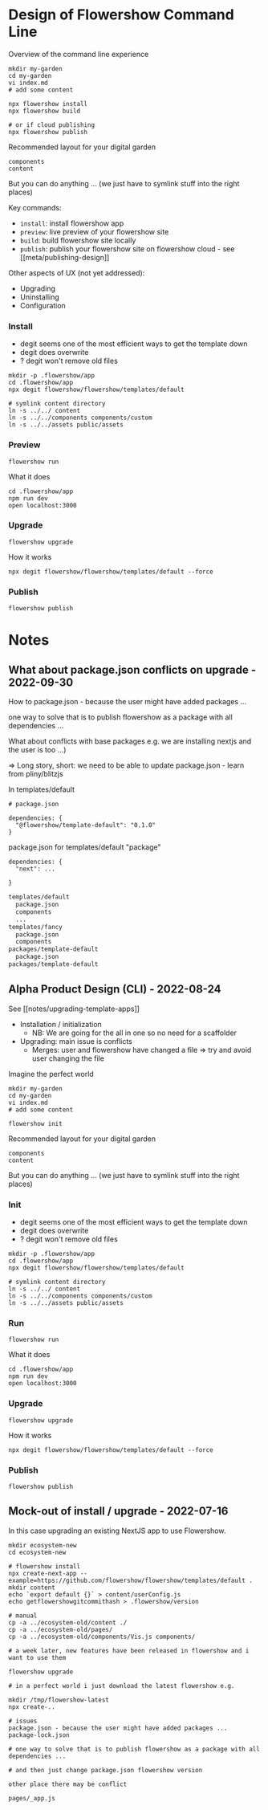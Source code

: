 # Design of Flowershow Command Line

Overview of the command line experience

```
mkdir my-garden
cd my-garden
vi index.md
# add some content

npx flowershow install
npx flowershow build

# or if cloud publishing
npx flowershow publish
```

Recommended layout for your digital garden

```
components
content
```

But you can do anything ... (we just have to symlink stuff into the right places)

Key commands:

- `install`: install flowershow app
- `preview`: live preview of your flowershow site
- `build`: build flowershow site locally
- `publish`: publish your flowershow site on flowershow cloud - see [[meta/publishing-design]]

Other aspects of UX (not yet addressed):

- Upgrading
- Uninstalling
- Configuration

### Install

- degit seems one of the most efficient ways to get the template down
- degit does overwrite
- ? degit won't remove old files

```bash=
mkdir -p .flowershow/app
cd .flowershow/app
npx degit flowershow/flowershow/templates/default

# symlink content directory
ln -s ../../ content
ln -s ../../components components/custom
ln -s ../../assets public/assets
```

### Preview

```
flowershow run
```

What it does

```
cd .flowershow/app
npm run dev
open localhost:3000
```

### Upgrade

```
flowershow upgrade
```

How it works

```
npx degit flowershow/flowershow/templates/default --force
```

### Publish

```
flowershow publish
```


# Notes

## What about package.json conflicts on upgrade - 2022-09-30

How to package.json - because the user might have added packages ...

one way to solve that is to publish flowershow as a package with all dependencies ...

What about conflicts with base packages e.g. we are installing nextjs and the user is too ...)

=> Long story, short: we need to be able to update package.json - learn from pliny/blitzjs

In templates/default

```
# package.json

dependencies: {
  "@flowershow/template-default": "0.1.0"
}
```

package.json for templates/default "package"

```
dependencies: {
  "next": ...

}
```

```bash
templates/default
  package.json
  components
  ...
templates/fancy
  package.json
  components
packages/template-default
  package.json
packages/template-default
```

## Alpha Product Design (CLI) - 2022-08-24

See [[notes/upgrading-template-apps]]

- Installation / initialization
  - NB: We are going for the all in one so no need for a scaffolder
- Upgrading: main issue is conflicts
  - Merges: user and flowershow have changed a file => try and avoid user changing the file

Imagine the perfect world

```
mkdir my-garden
cd my-garden
vi index.md
# add some content

flowershow init
```

Recommended layout for your digital garden

```
components
content
```

But you can do anything ... (we just have to symlink stuff into the right places)

### Init

- degit seems one of the most efficient ways to get the template down
- degit does overwrite
- ? degit won't remove old files

```bash=
mkdir -p .flowershow/app
cd .flowershow/app
npx degit flowershow/flowershow/templates/default

# symlink content directory
ln -s ../../ content
ln -s ../../components components/custom
ln -s ../../assets public/assets
```

### Run

```
flowershow run
```

What it does

```
cd .flowershow/app
npm run dev
open localhost:3000
```

### Upgrade

```
flowershow upgrade
```

How it works

```
npx degit flowershow/flowershow/templates/default --force
```

### Publish

```
flowershow publish
```

## Mock-out of install / upgrade - 2022-07-16

In this case upgrading an existing NextJS app to use Flowershow.

```bash=
mkdir ecosystem-new
cd ecosystem-new

# flowershow install
npx create-next-app --example=https://github.com/flowershow/flowershow/templates/default .
mkdir content
echo `export default {}` > content/userConfig.js
echo getflowershowgitcommithash > .flowershow/version

# manual
cp -a ../ecosystem-old/content ./
cp -a ../ecosystem-old/pages/
cp -a ../ecosystem-old/components/Vis.js components/

# a week later, new features have been released in flowershow and i want to use them

flowershow upgrade

# in a perfect world i just download the latest flowershow e.g.

mkdir /tmp/flowershow-latest
npx create-..

# issues
package.json - because the user might have added packages ...
package-lock.json

# one way to solve that is to publish flowershow as a package with all dependencies ...

# and then just change package.json flowershow version

other place there may be conflict

pages/_app.js
```
